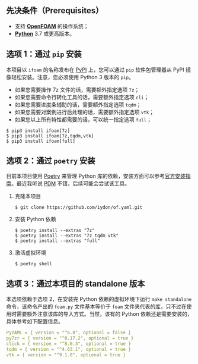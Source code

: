 ## 先决条件（Prerequisites）

- 支持 **[OpenFOAM](https://github.com/OpenFOAM)** 的操作系统；
- **[Python](https://www.python.org/downloads/)** 3.7 或更高版本。



## 选项 1：通过 `pip` 安装

本项目以 `ifoam` 的名称发布在 [PyPI](https://pypi.python.org/pypi/ifoam) 上，您可以通过 `pip` 软件包管理器从 PyPI 镜像轻松安装。注意，您必须使用 Python 3 版本的 `pip`。

- 如果您需要操作 7z 文件的话，需要额外指定选项 `7z`；
- 如果您需要命令行转化工具的话，需要额外指定选项 `cli`；
- 如果您需要进度条辅助的话，需要额外指定选项 `tqdm`；
- 如果您需要对案例进行后处理的话，需要额外指定选项 `vtk`；
- 如果您以上所有特性都需要的话，可以统一指定选项 `full`；

```shell
$ pip3 install ifoam[7z]
$ pip3 install ifoam[7z,tqdm,vtk]
$ pip3 install ifoam[full]
```



## 选项 2：通过 `poetry` 安装

目前本项目使用 [Poetry](https://github.com/python-poetry/poetry) 来管理 Python 库的依赖，安装方面可以参考[官方安装指南](https://github.com/python-poetry/poetry#installation)。最近我听说 [PDM](https://github.com/pdm-project/pdm) 不错，后续可能会尝试该工具。

1. 克隆本项目
    ```shell
    $ git clone https://github.com/iydon/of.yaml.git
    ```
2. 安装 Python 依赖
    ```shell
    $ poetry install --extras "7z"
    $ poetry install --extras "7z tqdm vtk"
    $ poetry install --extras "full"
    ```
3. 激活虚拟环境
   ```shell
   $ poetry shell
   ```



## 选项 3：通过本项目的 standalone 版本

本选项依赖于选项 2，在安装完 Python 依赖的虚拟环境下运行 `make standalone` 命令，该命令产出的 `foam.py` 文件基本等价于 `foam` 文件夹代表的库，只不过在使用时需要额外注意该库的导入方式。当然，该有的 Python 依赖还是需要安装的，具体参考如下配置信息。

```yaml
PyYAML = { version = "^6.0", optional = false }
py7zr = { version = "^0.17.2", optional = true }
click = { version = "^8.0.3", optional = true }
tqdm = { version = "^4.63.1", optional = true }
vtk = { version = "^9.1.0", optional = true }
```
